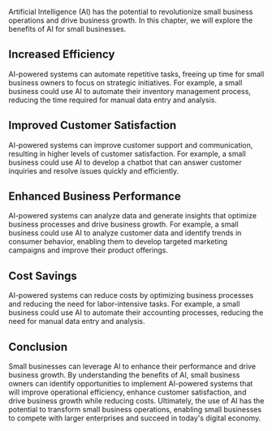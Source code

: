 
Artificial Intelligence (AI) has the potential to revolutionize small business operations and drive business growth. In this chapter, we will explore the benefits of AI for small businesses.

Increased Efficiency
--------------------

AI-powered systems can automate repetitive tasks, freeing up time for small business owners to focus on strategic initiatives. For example, a small business could use AI to automate their inventory management process, reducing the time required for manual data entry and analysis.

Improved Customer Satisfaction
------------------------------

AI-powered systems can improve customer support and communication, resulting in higher levels of customer satisfaction. For example, a small business could use AI to develop a chatbot that can answer customer inquiries and resolve issues quickly and efficiently.

Enhanced Business Performance
-----------------------------

AI-powered systems can analyze data and generate insights that optimize business processes and drive business growth. For example, a small business could use AI to analyze customer data and identify trends in consumer behavior, enabling them to develop targeted marketing campaigns and improve their product offerings.

Cost Savings
------------

AI-powered systems can reduce costs by optimizing business processes and reducing the need for labor-intensive tasks. For example, a small business could use AI to automate their accounting processes, reducing the need for manual data entry and analysis.

Conclusion
----------

Small businesses can leverage AI to enhance their performance and drive business growth. By understanding the benefits of AI, small business owners can identify opportunities to implement AI-powered systems that will improve operational efficiency, enhance customer satisfaction, and drive business growth while reducing costs. Ultimately, the use of AI has the potential to transform small business operations, enabling small businesses to compete with larger enterprises and succeed in today's digital economy.
